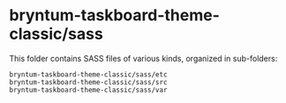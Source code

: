 # bryntum-taskboard-theme-classic/sass

This folder contains SASS files of various kinds, organized in sub-folders:

    bryntum-taskboard-theme-classic/sass/etc
    bryntum-taskboard-theme-classic/sass/src
    bryntum-taskboard-theme-classic/sass/var
